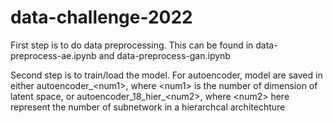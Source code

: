 # data-challenge-2022

First step is to do data preprocessing. This can be found in data-preprocess-ae.ipynb and data-preprocess-gan.ipynb

Second step is to train/load the model. For autoencoder, model are saved in either autoencoder_\<num1\>, where \<num1\> is the number of dimension of latent space, or autoencoder_18_hier_\<num2\>, where \<num2\> here represent the number of subnetwork in a hierarchcal architechture
